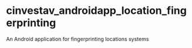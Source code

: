 # cinvestav_androidapp_location_fingerprinting
An Android application for fingerprinting locations systems 
